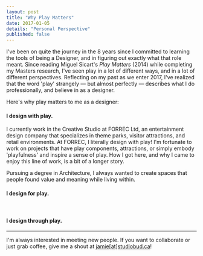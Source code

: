 ```yaml
---
layout: post
title: "Why Play Matters"
date: 2017-01-05
details: "Personal Perspective"
published: false
---
```


I've been on quite the journey in the 8 years since I committed to learning the tools of being a Designer, and in figuring out exactly what that role meant. Since reading Miguel Sicart's <i>Play Matters</i> (2014) while completing my Masters research, I've seen play in a lot of different ways, and in a lot of different perspectives. Reflecting on my past as we enter 2017, I've realized that the word 'play' strangely — but almost perfectly — describes what I do professionally, and believe in as a designer.

Here's why play matters to me as a designer:

<h4 class="article-subheading">I design with play.</h4> <!-- Entertainment Design -->

I currently work in the Creative Studio at FORREC Ltd, an entertainment design company that specializes in theme parks, visitor attractions, and retail environments. At FORREC, I literally design with play! I'm fortunate to work on projects that have play components, attractions, or simply embody 'playfulness' and inspire a sense of play. How I got here, and why I came to enjoy this line of work, is a bit of a longer story.

Pursuing a degree in Architecture, I always wanted to create spaces that people found value and meaning while living within. 

<h4 class="article-subheading">I design for play.</h4> <!-- Studio Bud, Experience Design-->



<br>
<h4 class="article-subheading">I design through play.</h4> <!-- Design Process-->

<!-- <a href="http://io9.gizmodo.com/why-the-rogue-one-trailers-most-iconic-shot-never-appea-1790910745?utm_campaign=socialflow_gizmodo_twitter&utm_source=gizmodo_twitter&utm_medium=socialflow" target="_blank">Star Wars: Rogue One</a>-->


<hr class="xs-thick-hr" align="left">
I'm always interested in meeting new people. If you want to collaborate or just grab coffee, give me a shout at <a href="mailto:jamie@studiobud.ca?Subject=Hello!" target="_top">jamie[at]studiobud.ca</a>!
